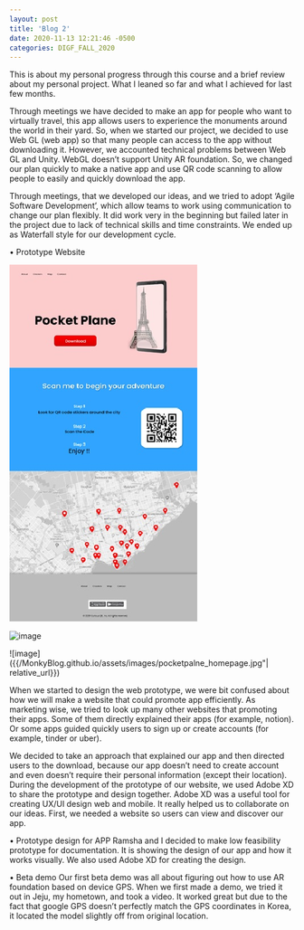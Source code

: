 ```yaml
---
layout: post
title: 'Blog 2'
date: 2020-11-13 12:21:46 -0500
categories: DIGF_FALL_2020
---
```


This is about my personal progress through this course and a brief review about my personal project. What I leaned so far and what I achieved for last few months.

Through meetings we have decided to make an app for people who want to virtually travel, this app allows users to experience the monuments around the world in their yard. So, when we started our project, we decided to use Web GL (web app) so that many people can access to the app without downloading it. However, we accounted technical problems between Web GL and Unity. WebGL doesn’t support Unity AR foundation. So, we changed our plan quickly to make a native app and use QR code scanning to allow people to easily and quickly download the app.

Through meetings, that we developed our ideas, and we tried to adopt ‘Agile Software Development’, which allow teams to work using communication to change our plan flexibly. It did work very in the beginning but failed later in the project due to lack of technical skills and time constraints. We ended up as Waterfall style for our development cycle.

• Prototype Website

<img src="/assets/images/pocketpalne_homepage.jpg" alt="">

![image](/MonkyBlog.github.io/assets/images/pocketpalne_homepage.jpg)

![image]({{/MonkyBlog.github.io/assets/images/pocketpalne_homepage.jpg"| relative_url}})

When we started to design the web prototype, we were bit confused about how we will make a website that could promote app efficiently. As marketing wise, we tried to look up many other websites that promoting their apps. Some of them directly explained their apps (for example, notion). Or some apps guided quickly users to sign up or create accounts (for example, tinder or uber).

We decided to take an approach that explained our app and then directed users to the download, because our app doesn’t need to create account and even doesn’t require their personal information (except their location).
During the development of the prototype of our website, we used Adobe XD to share the prototype and design together. Adobe XD was a useful tool for creating UX/UI design web and mobile. It really helped us to collaborate on our ideas.
First, we needed a website so users can view and discover our app.

• Prototype design for APP
Ramsha and I decided to make low feasibility prototype for documentation. It is showing the design of our app and how it works visually. We also used Adobe XD for creating the design.

• Beta demo
Our first beta demo was all about figuring out how to use AR foundation based on device GPS. When we first made a demo, we tried it out in Jeju, my hometown, and took a video. It worked great but due to the fact that google GPS doesn’t perfectly match the GPS coordinates in Korea, it located the model slightly off from original location.
